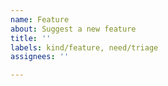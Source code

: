 ```yaml
---
name: Feature
about: Suggest a new feature
title: ''
labels: kind/feature, need/triage
assignees: ''

---
```

